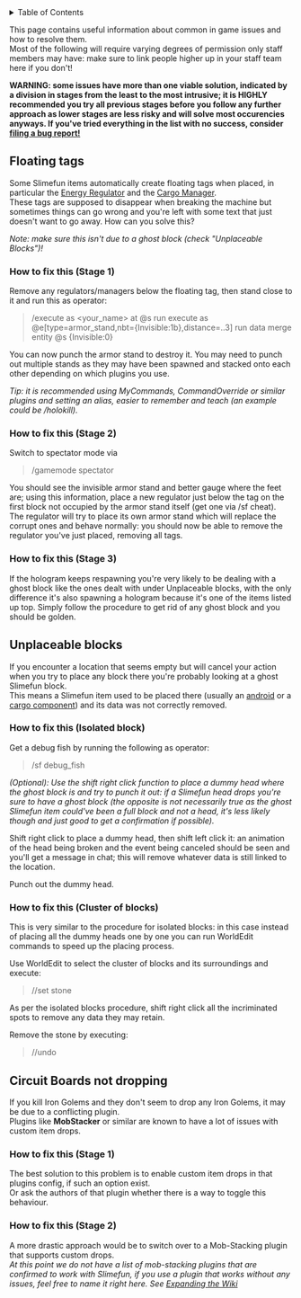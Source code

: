 <!-- START doctoc generated TOC please keep comment here to allow auto update -->
<!-- DON'T EDIT THIS SECTION, INSTEAD RE-RUN doctoc TO UPDATE -->
<details>
<summary>Table of Contents</summary>

- [Floating tags](#floating-tags)
- [Unplaceable blocks](#unplaceable-blocks)
- [Circuit Boards not dropping](#circuit-boards-not-dropping)

</details>
<!-- END doctoc generated TOC please keep comment here to allow auto update -->

This page contains useful information about common in game issues and how to resolve them.<br>
Most of the following will require varying degrees of permission only staff members may have: make sure to link people higher up in your staff team here if you don't!

**WARNING: some issues have more than one viable solution, indicated by a division in stages from the least to the most intrusive; it is HIGHLY recommended you try all previous stages before you follow any further approach as lower stages are less risky and will solve most occurencies anyways. If you've tried everything in the list with no success, consider [filing a bug report!](https://github.com/TheBusyBiscuit/Slimefun4/wiki/How-to-report-bugs)**

## Floating tags
Some Slimefun items automatically create floating tags when placed, in particular the [Energy Regulator](https://github.com/TheBusyBiscuit/Slimefun4/wiki/Energy-Regulator) and the [Cargo Manager](https://github.com/TheBusyBiscuit/Slimefun4/wiki/Cargo-Manager).<br>
These tags are supposed to disappear when breaking the machine but sometimes things can go wrong and you're left with some text that just doesn't want to go away. How can you solve this?

_Note: make sure this isn't due to a ghost block (check "Unplaceable Blocks")!_

### How to fix this (Stage 1)
Remove any regulators/managers below the floating tag, then stand close to it and run this as operator:
>/execute as <your_name> at @s run execute as @e[type=armor_stand,nbt={Invisible:1b},distance=..3] run data merge entity @s {Invisible:0}

You can now punch the armor stand to destroy it. You may need to punch out multiple stands as they may have been spawned and stacked onto each other depending on which plugins you use.

*Tip: it is recommended using MyCommands, CommandOverride or similar plugins and setting an alias, easier to remember and teach (an example could be /holokill).*

### How to fix this (Stage 2)
Switch to spectator mode via
>/gamemode spectator

You should see the invisible armor stand and better gauge where the feet are; using this information, place a new regulator just below the tag on the first block not occupied by the armor stand itself (get one via /sf cheat).<br>
The regulator will try to place its own armor stand which will replace the corrupt ones and behave normally: you should now be able to remove the regulator you've just placed, removing all tags.

### How to fix this (Stage 3)
If the hologram keeps respawning you're very likely to be dealing with a ghost block like the ones dealt with under Unplaceable blocks, with the only difference it's also spawning a hologram because it's one of the items listed up top.
Simply follow the procedure to get rid of any ghost block and you should be golden.

## Unplaceable blocks
If you encounter a location that seems empty but will cancel your action when you try to place any block there you're probably looking at a ghost Slimefun block.<br> This means a Slimefun item used to be placed there (usually an [android](https://github.com/TheBusyBiscuit/Slimefun4/wiki/Androids) or a [cargo component](https://github.com/TheBusyBiscuit/Slimefun4/wiki/Cargo-Management)) and its data was not correctly removed.

### How to fix this (Isolated block)
Get a debug fish by running the following as operator:
>/sf debug_fish

_(Optional): Use the shift right click function to place a dummy head where the ghost block is and try to punch it out: if a Slimefun head drops you're sure to have a ghost block (the opposite is not necessarily true as the ghost Slimefun item could've been a full block and not a head, it's less likely though and just good to get a confirmation if possible)._

Shift right click to place a dummy head, then shift left click it: an animation of the head being broken and the event being canceled should be seen and you'll get a message in chat; this will remove whatever data is still linked to the location.

Punch out the dummy head.

### How to fix this (Cluster of blocks)
This is very similar to the procedure for isolated blocks: in this case instead of placing all the dummy heads one by one you can run WorldEdit commands to speed up the placing process.

Use WorldEdit to select the cluster of blocks and its surroundings and execute:
>//set stone

As per the isolated blocks procedure, shift right click all the incriminated spots to remove any data they may retain.

Remove the stone by executing:
>//undo

## Circuit Boards not dropping
If you kill Iron Golems and they don't seem to drop any Iron Golems, it may be due to a conflicting plugin.<br>
Plugins like **MobStacker** or similar are known to have a lot of issues with custom item drops.

### How to fix this (Stage 1)
The best solution to this problem is to enable custom item drops in that plugins config, if such an option exist.<br>
Or ask the authors of that plugin whether there is a way to toggle this behaviour.

### How to fix this (Stage 2)
A more drastic approach would be to switch over to a Mob-Stacking plugin that supports custom drops.<br>
_At this point we do not have a list of mob-stacking plugins that are confirmed to work with Slimefun, if you use a plugin that works without any issues, feel free to name it right here. See [Expanding the Wiki](https://github.com/TheBusyBiscuit/Slimefun4/wiki/Expanding-the-Wiki)_
